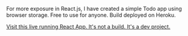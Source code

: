 For more exposure in React.js, I have created a simple Todo app using browser storage. Free to use for anyone. Build deployed on Heroku.



[Visit this live running React App. It's not a build. It's a dev project.](https://reactkrunal.herokuapp.com/todos)
